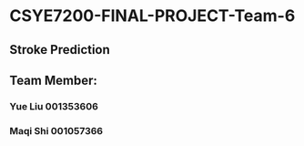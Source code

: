 # CSYE7200-FINAL-PROJECT-Team-6

## Stroke Prediction

## Team Member:
### Yue Liu 001353606
### Maqi Shi 001057366